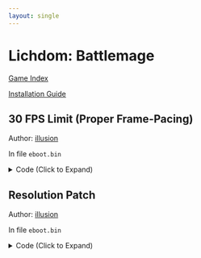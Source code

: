```yaml
---
layout: single
---
```


# Lichdom: Battlemage

[Game Index](/patch/#patches)

[Installation Guide](https://illusion0001.github.io/install-instructions/)

## 30 FPS Limit (Proper Frame-Pacing)

Author: [illusion](https://twitter.com/illusion0002)

In file `eboot.bin`

<details>
<summary>Code (Click to Expand)</summary>

{% highlight none %}
# code jump

31 F6 E8 B1 5D 1E 01

EB 5D E8 B1 5D 1E 01

# 0x1 to sceVideoOutSetFlipRate

E8 73 4C 1E 01 90 66 90 B8 FF FF FF FF C3 66 2E 0F 1F 84 00 00 00 00 00

E8 73 4C 1E 01 90 66 90 B8 FF FF FF FF C3 C3 BE 01 00 00 00 EB 9C 00 00

## notes:
# Kernel function will provide fixed rate of update time.
# 0x0 16.67ms -- 60hz
# 0x1 33.33ms -- 30hz fix bad frame pacing.
# 0x2 50.00ms -- 20hz
##
{% endhighlight %}

</details>

## Resolution Patch

Author: [illusion](https://twitter.com/illusion0002)

In file `eboot.bin`

<details>
<summary>Code (Click to Expand)</summary>

{% highlight none %}
BE 40 06 00 00 48 8B BB 08 7B 00 00 48 8B 07 FF 50 48 48 8B BB 10 7B 00 00 BE 84 03 00 00

# 1280x720
# CE has internal scaler meaning it can go below 1280x720
# Going above 1600x900 is probably possible.

BE 00 05 00 00 48 8B BB 08 7B 00 00 48 8B 07 FF 50 48 48 8B BB 10 7B 00 00 BE D0 02 00 00
{% endhighlight %}

</details>

<!-- 
# dev note:
# when increasing beyond 1600x900
# defines must be changed to match other backbuffer!
# does it even work? 
-->
